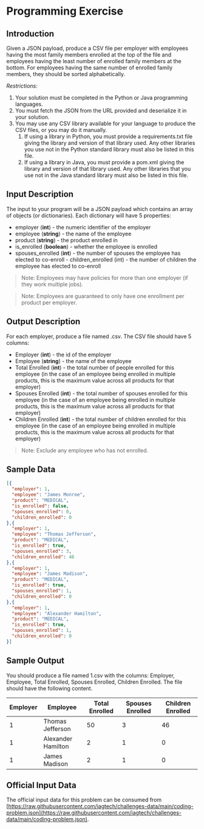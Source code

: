 # Programming Exercise

## Introduction

Given a JSON payload, produce a CSV file per employer with employees having the most family members enrolled at the top of the file and employees having the least number of enrolled family members at the bottom. For employees having the same number of enrolled family members, they should be sorted alphabetically.

_Restrictions:_

1. Your solution must be completed in the Python or Java programming languages.
2. You must fetch the JSON from the URL provided and deserialize it in your solution.
3. You may use any CSV library available for your language to produce the CSV files, or you
may do it manually.
    1. If using a library in Python, you must provide a requirements.txt file giving the library and version of that library used. Any other libraries you use not in the Python standard library must also be listed in this file.
    2. If using a library in Java, you must provide a pom.xml giving the library and version of that library used. Any other libraries that you use not in the Java standard library must also be listed in this file.

## Input Description

The input to your program will be a JSON payload which contains an array of objects (or dictionaries). Each dictionary will have 5 properties:

- employer (**int**) - the numeric identifier of the employer
- employee (**string**) - the name of the employee
- product (**string**) - the product enrolled in
- is_enrolled (**boolean**) - whether the employee is enrolled
- spouses_enrolled (**int**) - the number of spouses the employee has elected to co-enroll - children_enrolled (int) - the number of children the employee has elected to co-enroll

> Note: Employees may have policies for more than one employer (if they work multiple jobs).

> Note: Employees are guaranteed to only have one enrollment per product per employer.

## Output Description

For each employer, produce a file named <employer>.csv. The CSV file should have 5 columns:

- Employer (**int**) - the id of the employer
- Employee (**string**) - the name of the employee
- Total Enrolled (**int**) - the total number of people enrolled for this employee (in the case of an employee being enrolled in multiple products, this is the maximum value across all products for that employer)
- Spouses Enrolled (**int**) - the total number of spouses enrolled for this employee (in the case of an employee being enrolled in multiple products, this is the maximum value across all products for that employer)
- Children Enrolled (**int**) - the total number of children enrolled for this employee (in the case of an employee being enrolled in multiple products, this is the maximum value across all products for that employer)

> Note: Exclude any employee who has not enrolled.

## Sample Data

```json
[{
  "employer": 1,
  "employee": "James Monroe",
  "product": "MEDICAL",
  "is_enrolled": false,
  "spouses_enrolled": 0,
  "children_enrolled": 0
},{
  "employer": 1,
  "employee": "Thomas Jefferson",
  "product": "MEDICAL",
  "is_enrolled": true,
  "spouses_enrolled": 3,
  "children_enrolled": 46
},{
  "employer": 1,
  "employee": "James Madison",
  "product": "MEDICAL",
  "is_enrolled": true,
  "spouses_enrolled": 1,
  "children_enrolled": 0
},{
  "employer": 1,
  "employee": "Alexander Hamilton",
  "product": "MEDICAL",
  "is_enrolled": true,
  "spouses_enrolled": 1,
  "children_enrolled": 0
}]
```
  
## Sample Output

You should produce a file named 1.csv with the columns: Employer, Employee, Total Enrolled, Spouses Enrolled, Children Enrolled. The file should have the following content.

| Employer | Employee | Total Enrolled | Spouses Enrolled | Children Enrolled |
| --- | --- | --- | --- | --- |
| 1 | Thomas Jefferson | 50 | 3 | 46 |
| 1 | Alexander Hamilton | 2 | 1 | 0 |
| 1 | James Madison | 2 | 1 | 0 |

## Official Input Data
  
The official input data for this problem can be consumed from [https://raw.githubusercontent.com/iagtech/challenges-data/main/coding-problem.json](https://raw.githubusercontent.com/iagtech/challenges-data/main/coding-problem.json).
